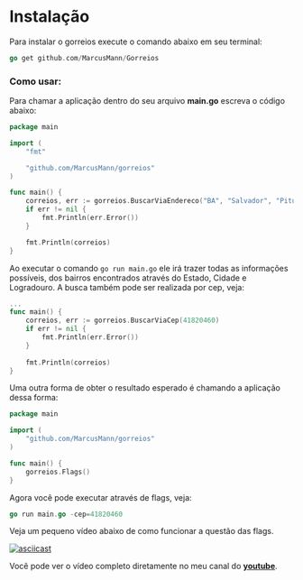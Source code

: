 Instalação
========

Para instalar o gorreios execute o comando abaixo em seu terminal:

```go
go get github.com/MarcusMann/Gorreios
```

### Como usar:

Para chamar a aplicação dentro do seu arquivo **main.go** escreva o código abaixo:

```go
package main

import (
	"fmt"

	"github.com/MarcusMann/gorreios"
)

func main() {
	correios, err := gorreios.BuscarViaEndereco("BA", "Salvador", "Pituba")
	if err != nil {
		fmt.Println(err.Error())
	}

	fmt.Println(correios)
}
```
Ao executar o comando  `go run main.go` ele irá trazer todas as informações possíveis, dos bairros encontrados através do Estado, Cidade e Logradouro. A busca também pode ser realizada por cep, veja:

```go
...
func main() {
	correios, err := gorreios.BuscarViaCep(41820460)
	if err != nil {
		fmt.Println(err.Error())
	}
	
	fmt.Println(correios)
}
```
Uma outra forma de obter o resultado esperado é chamando a aplicação dessa forma:
```go
package main

import (
	"github.com/MarcusMann/gorreios"
)

func main() {
	gorreios.Flags()
}
```

Agora você pode executar através de flags, veja:
```go
go run main.go -cep=41820460
```

Veja um pequeno vídeo abaixo de como funcionar a questão das flags.

[![asciicast](https://asciinema.org/a/DQDIWanuTHPzEuWBQ7RoLFf27.png)](https://asciinema.org/a/DQDIWanuTHPzEuWBQ7RoLFf27)

Você pode ver o vídeo completo diretamente no meu canal do [**youtube**](https://youtu.be/i0hz-Q-xjXs).
